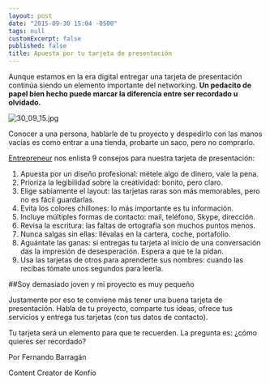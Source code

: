 ```yaml
---
layout: post
date: "2015-09-30 15:04 -0500"
tags: null
customExcerpt: false
published: false
title: Apuesta por tu tarjeta de presentación
---
```


Aunque estamos en la era digital entregar una tarjeta de presentación continúa siendo un elemento importante del networking. **Un pedacito de papel bien hecho puede marcar la diferencia entre ser recordado u olvidado.**

![30_09_15.jpg]({{site.baseurl}}/img/30_09_15.jpg)

Conocer a una persona, hablarle de tu proyecto y despedirlo con las manos vacías es como entrar a una tienda, probarte un saco, pero no comprarlo. 

[Entrepreneur](http://www.soyentrepreneur.com/26193-que-hacer-y-que-no-en-tus-tarjetas-de-presentacion.html) nos enlista 9 consejos para nuestra tarjeta de presentación:
1.	Apuesta por un diseño profesional: métele algo de dinero, vale la pena.
2.	Prioriza la legibilidad sobre la creatividad: bonito, pero claro.
3.	Elige sabiamente el layout: las tarjetas raras son más memorables, pero no es fácil guardarlas.
4.	Evita los colores chillones: lo más importante es tu información.
5.	Incluye múltiples formas de contacto: mail, teléfono, Skype, dirección.
6.	Revisa la escritura: las faltas de ortografía son muchos puntos menos.
7.	Nunca salgas sin ellas: llévalas en la cartera, coche, portafolio.
8.	Aguántate las ganas: si entregas tu tarjeta al inicio de una conversación das la impresión de desesperación. Espera a que te la pidan.
9.	Usa las tarjetas de otros para aprenderte sus nombres: cuando las recibas tómate unos segundos para leerla.

##Soy demasiado joven y mi proyecto es muy pequeño

Justamente por eso te conviene más tener una buena tarjeta de presentación. Habla de tu proyecto, comparte tus ideas, ofrece tus servicios y entrega tus tarjetas (con tus datos de contacto). 

Tu tarjeta será un elemento para que te recuerden. La pregunta es: ¿cómo quieres ser recordado?

Por Fernando Barragán

Content Creator de Konfío
